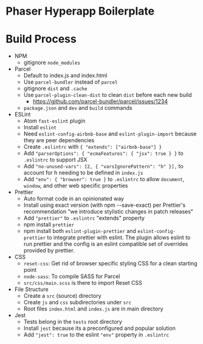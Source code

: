 # Phaser Hyperapp Boilerplate

# Build Process
- NPM
    - gitignore `node_modules`
- Parcel
    - Default to index.js and index.html
    - Use `parcel-bundler` instead of `parcel`
    - gitignore `dist` and `.cache`
    - Use `parcel-plugin-clean-dist` to clean `dist` before each new build
        - https://github.com/parcel-bundler/parcel/issues/1234
    - `package.json` and `dev` and `build` commands
- ESLint
    - Atom `fast-eslint` plugin
    - Install `eslint`
    - Need `eslint-config-airbnb-base` and `eslint-plugin-import` because they are peer dependencies
    - Create `.eslintrc` with `{ "extends": ["airbnb-base"] }`
    - Add `"parserOptions": { "ecmaFeatures": { "jsx": true } }` to `.eslintrc` to support JSX
    - Add `"no-unused-vars": [2, { "varsIgnorePattern": "h" }],` to account for h needing to be defined in `index.js`
    - Add `"env": { "browser": true }` to `.eslintrc` to allow `document`, `window`, and other web specific properties
- Prettier
    - Auto format code in an opinionated way
    - Install using exact version (with npm --save-exact) per Prettier's recommendation "we introduce stylistic changes in patch releases"
    - Add `"prettier"` to `.eslintrc` "extends" property
    - npm install `prettier`
    - npm install both `eslint-plugin-prettier` and `eslint-config-prettier` to integrate prettier with eslint. The plugin allows eslint to run prettier and the config is an eslint compatible set of overrides provided by prettier.
- CSS
    - `reset-css`: Get rid of browser specific styling CSS for a clean starting point
    - `node-sass`: To compile SASS for Parcel
    - `src/css/main.scss` is there to import Reset CSS
- File Structure
    - Create a `src` (source) directory
    - Create `js` and `css` subdirectories under `src`
    - Root files `index.html` and `index.js` are in main directory
- Jest
    - Tests belong in the `tests` root directory
    - Install `jest` because its a preconfigured and popular solution
    - Add `"jest": true` to the eslint `"env"` property in `.eslintrc`
